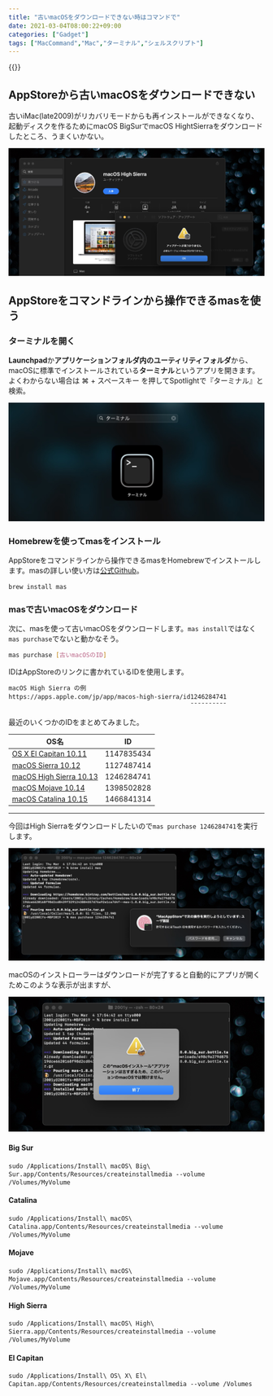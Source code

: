 ```yaml
---
title: "古いmacOSをダウンロードできない時はコマンドで"
date: 2021-03-04T08:00:22+09:00
categories: ["Gadget"]
tags: ["MacCommand","Mac","ターミナル","シェルスクリプト"]
---
```


{{<ad>}}

## AppStoreから古いmacOSをダウンロードできない

古いiMac(late2009)がリカバリモードからも再インストールができなくなり、起動ディスクを作るためにmacOS BigSurでmacOS HightSierraをダウンロードしたところ、うまくいかない。

![](../../../images/mac-command-mas-macOS-1.jpg)



## AppStoreをコマンドラインから操作できるmasを使う

### ターミナルを開く

**Launchpad**か**アプリケーションフォルダ内のユーティリティフォルダ**から、macOSに標準でインストールされている<b>ターミナル</b>というアプリを開きます。よくわからない場合は ⌘ + スペースキー を押してSpotlightで『ターミナル』と検索。

![](../../../images/launchpad-terminal.jpg)

### Homebrewを使ってmasをインストール

AppStoreをコマンドラインから操作できるmasをHomebrewでインストールします。masの詳しい使い方は[公式Github](https://github.com/mas-cli/mas)。

```sh
brew install mas
```

### masで古いmacOSをダウンロード

次に、masを使って古いmacOSをダウンロードします。`mas install`ではなく`mas purchase`でないと動かなそう。

```sh
mas purchase [古いmacOSのID]
```

IDはAppStoreのリンクに書かれているIDを使用します。

```html
macOS High Sierra の例
https://apps.apple.com/jp/app/macos-high-sierra/id1246284741
                                                  ¯¯¯¯¯¯¯¯¯¯
```

最近のいくつかのIDをまとめてみました。

| OS名                                                         | ID         |
| ------------------------------------------------------------ | ---------- |
| [OS X El Capitan 10.11](https://apps.apple.com/app/os-x-el-capitan/id1147835434) | 1147835434 |
| [macOS Sierra 10.12](https://apps.apple.com/jp/app/macos-sierra/id1127487414) | 1127487414 |
| [macOS High Sierra 10.13](https://apps.apple.com/jp/app/macos-high-sierra/id1246284741) | 1246284741 |
| [macOS Mojave 10.14](https://apps.apple.com/jp/app/macos-mojave/id1398502828) | 1398502828 |
| [macOS Catalina 10.15](https://apps.apple.com/jp/app/macos-catalina/id1466841314) | 1466841314 |

***

今回はHigh Sierraをダウンロードしたいので`mas purchase 1246284741`を実行します。

![](../../../images/mac-command-mas-macOS-2.jpg)

macOSのインストローラーはダウンロードが完了すると自動的にアプリが開くためこのような表示が出ますが、

![](../../../images/mac-command-mas-macOS-3.jpg)



#### Big Sur

```
sudo /Applications/Install\ macOS\ Big\ Sur.app/Contents/Resources/createinstallmedia --volume /Volumes/MyVolume
```

#### Catalina

```
sudo /Applications/Install\ macOS\ Catalina.app/Contents/Resources/createinstallmedia --volume /Volumes/MyVolume
```

#### Mojave

```
sudo /Applications/Install\ macOS\ Mojave.app/Contents/Resources/createinstallmedia --volume /Volumes/MyVolume
```

#### High Sierra

```
sudo /Applications/Install\ macOS\ High\ Sierra.app/Contents/Resources/createinstallmedia --volume /Volumes/MyVolume
```

#### El Capitan

```
sudo /Applications/Install\ OS\ X\ El\ Capitan.app/Contents/Resources/createinstallmedia --volume /Volumes
```